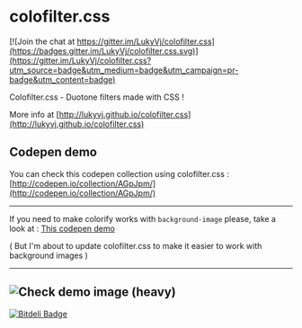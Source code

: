 # colofilter.css

[![Join the chat at https://gitter.im/LukyVj/colofilter.css](https://badges.gitter.im/LukyVj/colofilter.css.svg)](https://gitter.im/LukyVj/colofilter.css?utm_source=badge&utm_medium=badge&utm_campaign=pr-badge&utm_content=badge)

Colofilter.css - Duotone filters made with CSS ! 

More info at [http://lukyvj.github.io/colofilter.css](http://lukyvj.github.io/colofilter.css)

## Codepen demo 
You can check this codepen collection using colofilter.css : [http://codepen.io/collection/AGpJpm/](http://codepen.io/collection/AGpJpm/)

---
If you need to make colorify works with `background-image` please, take a look at : [This codepen demo](http://codepen.io/LukyVj/pen/9a44a89dc4e49884347141bb74a8927f)

( But I'm about to update colofilter.css to make it easier to work with background images )

--- 
![Check demo image (heavy)](https://github.com/LukyVj/colofilter.css/raw/master/filters.png)
--- 



[![Bitdeli Badge](https://d2weczhvl823v0.cloudfront.net/LukyVj/colofilter.css/trend.png)](https://bitdeli.com/free "Bitdeli Badge")

